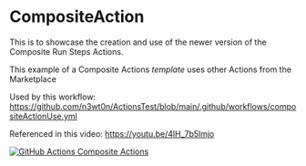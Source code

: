 # CompositeAction

This is to showcase the creation and use of the newer version of the Composite Run Steps Actions.

This example of a Composite Actions _template_ uses other Actions from the Marketplace

Used by this workflow: https://github.com/n3wt0n/ActionsTest/blob/main/.github/workflows/compositeActionUse.yml

Referenced in this video: https://youtu.be/4lH_7b5lmjo


[![GitHub Actions Composite Actions](https://img.youtube.com/vi/4lH_7b5lmjo/0.jpg)](https://www.youtube.com/watch?v=4lH_7b5lmjo)
